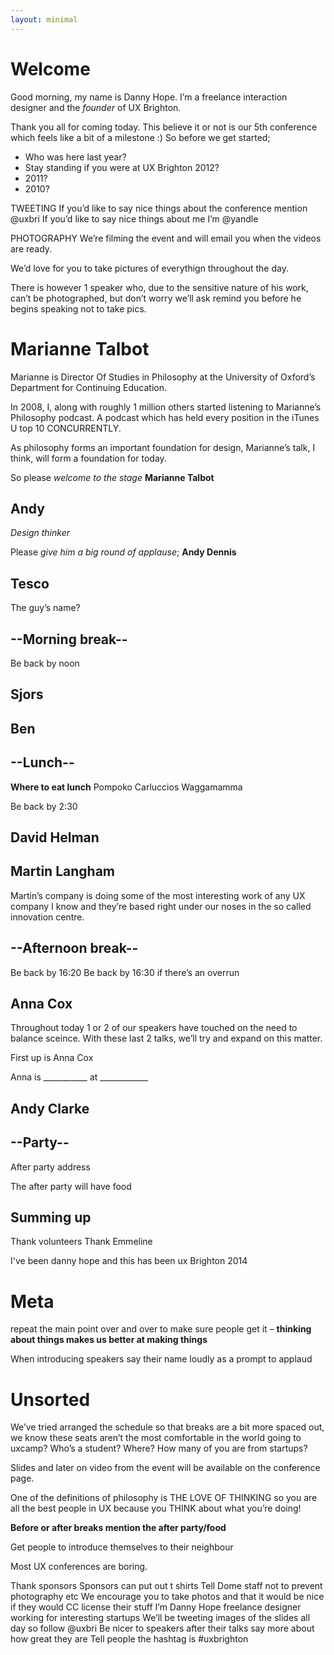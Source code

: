 ```yaml
---
layout: minimal
---
```


# Welcome
Good morning, my name is Danny Hope.
I’m a freelance interaction designer and the *founder* of UX Brighton.

Thank you all for coming today.
This believe it or not is our 5th conference which feels like a bit of a milestone :)
So before we get started;
- Who was here last year?
- Stay standing if you were at UX Brighton 2012?
- 2011?
- 2010?

TWEETING
If you’d like to say nice things about the conference mention @uxbri
If you’d like to say nice things about me I’m @yandle

PHOTOGRAPHY
We’re filming the event and will email you when the videos are ready.

We’d love for you to take pictures of everythign throughout the day.

There is however 1 speaker who, due to the sensitive nature of his work, can’t be photographed, but don’t worry we’ll ask remind you before he begins speaking not to take pics.


# Marianne Talbot
Marianne is Director Of Studies in Philosophy at the University of Oxford’s Department for Continuing Education.

In 2008, I, along with roughly 1 million others started listening to Marianne’s Philosophy podcast. A podcast which has held every position in the iTunes U top 10 CONCURRENTLY.

As philosophy forms an important foundation for design, Marianne’s talk, I think, will form a foundation for today.

So please *welcome to the stage* **Marianne Talbot**

## Andy

*Design thinker*

Please *give him a big round of applause*; **Andy Dennis**

## Tesco

The guy’s name?

## --Morning break--

Be back by noon

## Sjors

## Ben

## --Lunch--

**Where to eat lunch**
Pompoko
Carluccios
Waggamamma

Be back by 2:30

## David Helman

## Martin Langham
Martin’s company is doing some of the most interesting work of any UX company I know and they’re based right under our noses in the so called innovation centre.

## --Afternoon break--
Be back by 16:20
Be back by 16:30 if there’s an overrun

## Anna Cox

Throughout today 1 or 2 of our speakers have touched on the need to balance sceince. With these last 2 talks, we’ll try and expand on this matter.

First up is Anna Cox

Anna is ___________ at ____________



## Andy Clarke

## --Party--

After party address

The after party will have food

## Summing up

Thank volunteers
Thank Emmeline

I've been danny hope and this has been ux Brighton 2014

# Meta

repeat the main point over and over to make sure people get it – **thinking about things makes us better at making things**

When introducing speakers say their name loudly as a prompt to applaud

# Unsorted
We’ve tried arranged the schedule so that breaks are a bit more spaced out, we know these seats aren’t the most comfortable in the world
going to uxcamp?
Who’s a student? Where?
How many of you are from startups?

Slides and later on video from the event will be available on the conference page.


One of the definitions of philosophy is THE LOVE OF THINKING so you are all the best people in UX because you THINK about what you’re doing!

**Before or after breaks mention the after party/food**

Get people to introduce themselves to their neighbour

Most UX conferences are boring.

Thank sponsors
Sponsors can put out t shirts
Tell Dome staff not to prevent photography etc
We encourage you to take photos and that it would be nice if they would CC license their stuff
I’m Danny Hope freelance designer working for interesting startups
We’ll be tweeting images of the slides all day so follow @uxbri
Be nicer to speakers after their talks say more about how great they are
Tell people the hashtag is #uxbrighton
